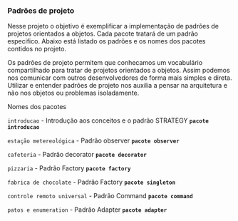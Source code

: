 ### **Padrões de projeto**

Nesse projeto o objetivo é exemplificar a implementação de padrões de projetos orientados
a objetos. Cada pacote tratará de um padrão especifico. Abaixo está listado os padrões
e os nomes dos pacotes contidos no projeto.

Os padrões de projeto permitem que conhecamos um vocabulário compartilhado para tratar 
de projetos orientados a objetos. Assim podemos nos comunicar com outros desenvolvedores
de forma mais simples e direta. Utilizar e entender padrões de projeto nos auxilia a 
pensar na arquitetura e não nos objetos ou problemas isoladamente.

Nomes dos pacotes

`introducao` - Introdução aos conceitos e o padrão STRATEGY **`pacote introducao`**

`estação metereológica` - Padrão observer **`pacote observer`**

`cafeteria` - Padrão decorator **`pacote decorator`**

`pizzaria` - Padrão Factory **`pacote factory`**

`fabrica de chocolate` - Padrão Factory **`pacote singleton`**

`controle remoto universal` - Padrão Command **`pacote command`**

`patos e enumeration` - Padrão Adapter **`pacote adapter`**
